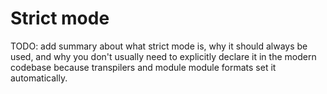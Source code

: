 # Strict mode

TODO: add summary about what strict mode is, why it should always be used, and why you don't
usually need to explicitly declare it in the modern codebase because transpilers and module
module formats set it automatically.
